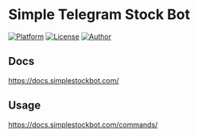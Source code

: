 # Simple Telegram Stock Bot


[![Platform](https://img.shields.io/badge/platform-Telegram-blue.svg)](https://t.me/SimpleStockBot)
[![License](https://img.shields.io/badge/license-MIT-blue.svg)](/LICENSE)
[![Author](https://img.shields.io/badge/Maintainer-Anson-blue)](https://ansonbiggs.com)

## Docs

https://docs.simplestockbot.com/

## Usage

https://docs.simplestockbot.com/commands/
